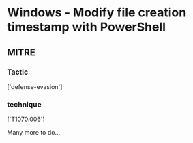 # Windows - Modify file creation timestamp with PowerShell

## MITRE

### Tactic
['defense-evasion']

### technique
['T1070.006']

Many more to do...

